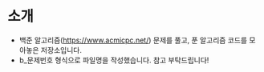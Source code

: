 # 소개

- 백준 알고리즘(https://www.acmicpc.net/) 문제를 풀고, 푼 알고리즘 코드를 모아놓은 저장소입니다.
- b_문제번호 형식으로 파일명을 작성했습니다. 참고 부탁드립니다!
